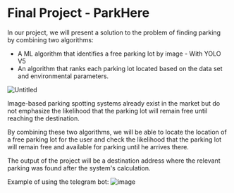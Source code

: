 # Final Project - ParkHere
In our project, we will present a solution to the problem of finding parking by combining two algorithms:

- A ML algorithm that identifies a free parking lot by image - With YOLO V5
- An algorithm that ranks each parking lot located based on the data set and environmental parameters.

![Untitled](https://user-images.githubusercontent.com/12784722/232392814-9e896d05-69f8-47ba-a443-eb44d05c8029.jpg)

Image-based parking spotting systems already exist in the market but do not emphasize the likelihood that the parking lot will remain free until reaching the destination.

By combining these two algorithms, we will be able to locate the location of a free parking lot for the user and check the likelihood that the parking lot will remain free and available for parking until he arrives there.

The output of the project will be a destination address where the relevant parking was found after the system's calculation.

Example of using the telegram bot:
![image](https://github.com/talco318/ParkHere_FinalProject/assets/12784722/e9765717-0946-46b5-9a82-c5aab04e3018)
